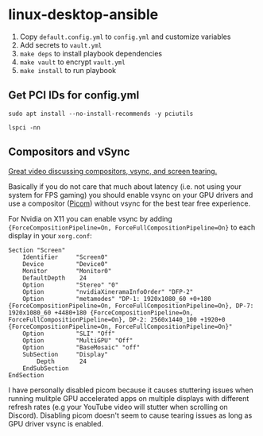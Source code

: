 # linux-desktop-ansible
1. Copy `default.config.yml` to `config.yml` and customize variables
2. Add secrets to `vault.yml`
3. `make deps` to install playbook dependencies
4. `make vault` to encrypt `vault.yml`
5. `make install` to run playbook

## Get PCI IDs for config.yml
```
sudo apt install --no-install-recommends -y pciutils
```

```
lspci -nn
```

## Compositors and vSync
[Great video discussing compositors, vsync, and screen tearing.](https://www.youtube.com/watch?v=3esPpe-fclI)


Basically if you do not care that much about latency (i.e. not using your system for FPS gaming) you should enable vsync on your GPU drivers and use a compositor ([Picom](https://wiki.archlinux.org/title/picom)) without vsync for the best tear free experience.


For Nvidia on X11 you can enable vsync by adding `{ForceCompositionPipeline=On, ForceFullCompositionPipeline=On}` to each display in your `xorg.conf`:
```
Section "Screen"
    Identifier     "Screen0"
    Device         "Device0"
    Monitor        "Monitor0"
    DefaultDepth    24
    Option         "Stereo" "0"
    Option         "nvidiaXineramaInfoOrder" "DFP-2"
    Option         "metamodes" "DP-1: 1920x1080_60 +0+180 {ForceCompositionPipeline=On, ForceFullCompositionPipeline=On}, DP-7: 1920x1080_60 +4480+180 {ForceCompositionPipeline=On, ForceFullCompositionPipeline=On}, DP-2: 2560x1440_100 +1920+0 {ForceCompositionPipeline=On, ForceFullCompositionPipeline=On}"
    Option         "SLI" "Off"
    Option         "MultiGPU" "Off"
    Option         "BaseMosaic" "off"
    SubSection     "Display"
        Depth       24
    EndSubSection
EndSection
```

I have personally disabled picom because it causes stuttering issues when running mulitple GPU accelerated apps on multiple displays with different refresh rates (e.g your YouTube video will stutter when scrolling on Discord). Disabling picom doesn't seem to cause tearing issues as long as GPU driver vsync is enabled.

